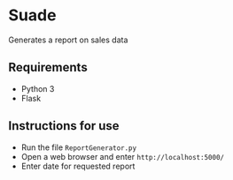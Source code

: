# Suade
Generates a report on sales data

## Requirements
* Python 3
* Flask

## Instructions for use
* Run the file ```ReportGenerator.py```
* Open a web browser and enter ```http://localhost:5000/```
* Enter date for requested report
